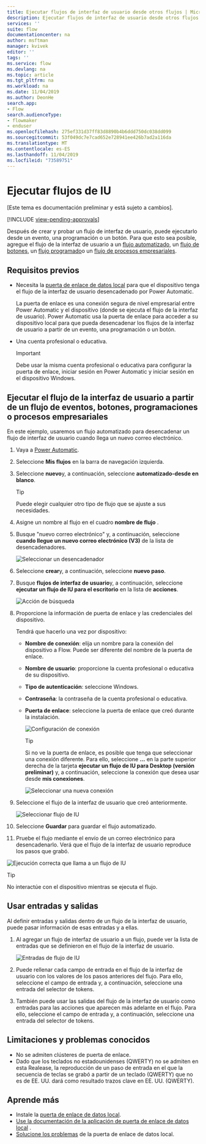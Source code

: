 ```yaml
---
title: Ejecutar flujos de interfaz de usuario desde otros flujos | Microsoft Docs
description: Ejecutar flujos de interfaz de usuario desde otros flujos
services: ''
suite: flow
documentationcenter: na
author: msftman
manager: kvivek
editor: ''
tags: ''
ms.service: flow
ms.devlang: na
ms.topic: article
ms.tgt_pltfrm: na
ms.workload: na
ms.date: 11/04/2019
ms.author: DeonHe
search.app:
- Flow
search.audienceType:
- flowmaker
- enduser
ms.openlocfilehash: 275ef331d37ff83d8890b4b6ddd750dc038dd099
ms.sourcegitcommit: 53f049dc7e7cad652e728941ee426b7ad2a116da
ms.translationtype: MT
ms.contentlocale: es-ES
ms.lasthandoff: 11/04/2019
ms.locfileid: "73589751"
---
```

# <a name="run-ui-flows"></a>Ejecutar flujos de IU

[Este tema es documentación preliminar y está sujeto a cambios].

[!INCLUDE [view-pending-approvals](../includes/cc-rebrand.md)]

Después de crear y probar un flujo de interfaz de usuario, puede ejecutarlo desde un evento, una programación o un botón. Para que esto sea posible, agregue el flujo de la interfaz de usuario a un [flujo automatizado](../get-started-logic-flow.md), un [flujo de botones](../introduction-to-button-flows.md), un [flujo programado](../run-scheduled-tasks.md)o un [flujo de procesos empresariales](../business-process-flows-overview.md).

## <a name="prerequisites"></a>Requisitos previos

- Necesita la [puerta de enlace de datos local](https://go.microsoft.com/fwlink/?LinkID=820580&clcid=0x409) para que el dispositivo tenga el flujo de la interfaz de usuario desencadenado por Power Automatic.
   
   La puerta de enlace es una conexión segura de nivel empresarial entre Power Automatic y el dispositivo (donde se ejecuta el flujo de la interfaz de usuario). Power Automatic usa la puerta de enlace para acceder a su dispositivo local para que pueda desencadenar los flujos de la interfaz de usuario a partir de un evento, una programación o un botón.
- Una cuenta profesional o educativa. 

   >[!IMPORTANT]
   >Debe usar la misma cuenta profesional o educativa para configurar la puerta de enlace, iniciar sesión en Power Automatic y iniciar sesión en el dispositivo Windows.
   

## <a name="run-your-ui-flow-from-an-event-button-schedule-or-business-process-flow"></a>Ejecutar el flujo de la interfaz de usuario a partir de un flujo de eventos, botones, programaciones o procesos empresariales

En este ejemplo, usaremos un flujo automatizado para desencadenar un flujo de interfaz de usuario cuando llega un nuevo correo electrónico.

1. Vaya a [Power Automatic](https://flow.microsoft.com/).
1. Seleccione **Mis flujos** en la barra de navegación izquierda.
1. Seleccione **nuevo**y, a continuación, seleccione **automatizado-desde en blanco**.

   >[!TIP]
   >Puede elegir cualquier otro tipo de flujo que se ajuste a sus necesidades.

1. Asigne un nombre al flujo en el cuadro **nombre de flujo** .
1. Busque "nuevo correo electrónico" y, a continuación, seleccione **cuando llegue un nuevo correo electrónico (V3)** de la lista de desencadenadores. 
    
   ![Seleccionar un desencadenador](../media/run-ui-flow/2d4ec17d239169a46905cef1829fa3a1.png "Seleccionar un desencadenador")

1. Seleccione **crear**y, a continuación, seleccione **nuevo paso**.

1. Busque **flujos de interfaz de usuario**y, a continuación, seleccione **ejecutar un flujo de IU para el escritorio** en la lista de **acciones**. 

   ![Acción de búsqueda](../media/run-ui-flow/search-action.png "Acción de búsqueda")

1. Proporcione la información de puerta de enlace y las credenciales del dispositivo. 

   Tendrá que hacerlo una vez por dispositivo:

    - **Nombre de conexión**: elija un nombre para la conexión del dispositivo a Flow. Puede ser diferente del nombre de la puerta de enlace.
    - **Nombre de usuario**: proporcione la cuenta profesional o educativa de su dispositivo.
    - **Tipo de autenticación**: seleccione Windows.
    - **Contraseña**: la contraseña de la cuenta profesional o educativa.
    - **Puerta de enlace**: seleccione la puerta de enlace que creó durante la instalación.

      ![Configuración de conexión](../media/run-ui-flow/connection-settings.png "Configuración de conexión")

      >[!TIP]
      >Si no ve la puerta de enlace, es posible que tenga que seleccionar una conexión diferente. Para ello, seleccione **...** en la parte superior derecha de la tarjeta **ejecutar un flujo de IU para Desktop (versión preliminar)** y, a continuación, seleccione la conexión que desea usar desde **mis conexiones**.

      ![Seleccionar una nueva conexión](../media/run-ui-flow/select-new-connection.png "Seleccionar una nueva conexión")

1. Seleccione el flujo de la interfaz de usuario que creó anteriormente.

   ![Seleccionar flujo de IU](../media/run-ui-flow/select-ui-flow.png "Seleccionar flujo de IU")

1. Seleccione **Guardar** para guardar el flujo automatizado.

1. Pruebe el flujo mediante el envío de un correo electrónico para desencadenarlo. Verá que el flujo de la interfaz de usuario reproduce los pasos que grabó. 

![Ejecución correcta que llama a un flujo de IU](../media/run-ui-flow/successful-run.png "Ejecución correcta que llama a un flujo de IU")

>[!TIP]
>No interactúe con el dispositivo mientras se ejecuta el flujo.

## <a name="use-inputs-and-outputs"></a>Usar entradas y salidas

Al definir entradas y salidas dentro de un flujo de la interfaz de usuario, puede pasar información de esas entradas y a ellas.

1. Al agregar un flujo de interfaz de usuario a un flujo, puede ver la lista de entradas que se definieron en el flujo de la interfaz de usuario.

   ![Entradas de flujo de IU](../media/run-ui-flow/inputs.png "Entradas de flujo de IU")

1. Puede rellenar cada campo de entrada en el flujo de la interfaz de usuario con los valores de los pasos anteriores del flujo. Para ello, seleccione el campo de entrada y, a continuación, seleccione una entrada del selector de tokens.


1. También puede usar las salidas del flujo de la interfaz de usuario como entradas para las acciones que aparecen más adelante en el flujo. Para ello, seleccione el campo de entrada y, a continuación, seleccione una entrada del selector de tokens.

## <a name="limitations-and-known-issues"></a>Limitaciones y problemas conocidos

- No se admiten clústeres de puerta de enlace.
- Dado que los teclados no estadounidenses (QWERTY) no se admiten en esta Realease, la reproducción de un paso de entrada en el que la secuencia de teclas se grabó a partir de un teclado (QWERTY) que no es de EE. UU. dará como resultado trazos clave en EE. UU. (QWERTY).

## <a name="learn-more"></a>Aprende más

 - Instale la [puerta de enlace de datos local](https://docs.microsoft.com/data-integration/gateway/service-gateway-app).
 - [Use la documentación de la aplicación de puerta de enlace de datos local](https://docs.microsoft.com/flow/gateway-manage) .
 - [Solucione los problemas](https://docs.microsoft.com/data-integration/gateway/service-gateway-tshoot) de la puerta de enlace de datos local.
